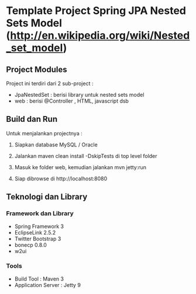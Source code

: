 # Template Project Spring JPA Nested Sets Model (http://en.wikipedia.org/wiki/Nested_set_model) #


## Project Modules ##

Project ini terdiri dari 2 sub-project :
* JpaNestedSet : berisi library untuk nested sets model
* web : berisi @Controller , HTML, javascript dsb

## Build dan Run ##

Untuk menjalankan projectnya :

1. Siapkan database MySQL / Oracle

2. Jalankan maven clean install -DskipTests di top level folder

3. Masuk ke folder web, kemudian jalankan mvn jetty:run

4. Siap dibrowse di http://localhost:8080


## Teknologi dan Library ##

### Framework dan Library ###

* Spring Framework 3
* EclipseLink 2.5.2
* Twitter Bootstrap 3
* bonecp  0.8.0
* w2ui 


### Tools ###

* Build Tool : Maven 3
* Application Server : Jetty 9